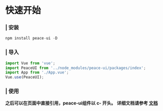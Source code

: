 # 快速开始

### | 安装
```js
npm install peace-ui -D
```

### | 导入
```js {2,4}
import Vue from 'vue';
import PeaceUI from '../node_modules/peace-ui/packages/index';
import App from './App.vue';
Vue.use(PeaceUI);
```

### | 使用
**之后可以在页面中直接引用，peace-ui组件以 c- 开头。**
**详细文档请参考 [文档](/doc.html)**
